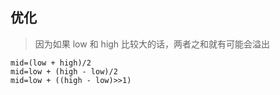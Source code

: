 ## **优化**
> 因为如果 low 和 high 比较大的话，两者之和就有可能会溢出
```
mid=(low + high)/2
mid=low + (high - low)/2
mid=low + ((high - low)>>1)
``` 